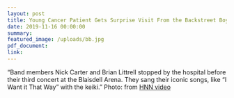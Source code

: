 ```yaml
---
layout: post
title: Young Cancer Patient Gets Surprise Visit From the Backstreet Boys at Kapiolani Medical Center
date: 2019-11-16 00:00:00
summary:
featured_image: /uploads/bb.jpg
pdf_document:
link:
---
```

“Band members Nick Carter and Brian Littrell stopped by the hospital before their third concert at the Blaisdell Arena. They sang their iconic songs, like “I Want it That Way” with the keiki.” Photo: from <a href="https://www.hawaiinewsnow.com/2019/11/06/young-cancer-patient-gets-surprise-visit-backstreet-boys-kapiolani-medical-center/" target="_blank">HNN video</a>